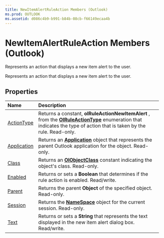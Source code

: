 ```yaml
---
title: NewItemAlertRuleAction Members (Outlook)
ms.prod: OUTLOOK
ms.assetid: d086c4b9-b991-b84b-08cb-f66149ecaa4b
---
```



# NewItemAlertRuleAction Members (Outlook)
Represents an action that displays a new item alert to the user.

Represents an action that displays a new item alert to the user.


## Properties



|**Name**|**Description**|
|:-----|:-----|
|[ActionType](newitemalertruleaction-actiontype-property-outlook.md)|Returns a constant,  **olRuleActionNewItemAlert** , from the **[OlRuleActionType](olruleactiontype-enumeration-outlook.md)** enumeration that indicates the type of action that is taken by the rule. Read-only.|
|[Application](newitemalertruleaction-application-property-outlook.md)|Returns an  **[Application](application-object-outlook.md)** object that represents the parent Outlook application for the object. Read-only.|
|[Class](newitemalertruleaction-class-property-outlook.md)|Returns an  **[OlObjectClass](olobjectclass-enumeration-outlook.md)** constant indicating the object's class. Read-only.|
|[Enabled](newitemalertruleaction-enabled-property-outlook.md)|Returns or sets a  **Boolean** that determines if the rule action is enabled. Read/write.|
|[Parent](newitemalertruleaction-parent-property-outlook.md)|Returns the parent  **Object** of the specified object. Read-only.|
|[Session](newitemalertruleaction-session-property-outlook.md)|Returns the  **[NameSpace](namespace-object-outlook.md)** object for the current session. Read-only.|
|[Text](newitemalertruleaction-text-property-outlook.md)|Returns or sets a  **String** that represents the text displayed in the new item alert dialog box. Read/write.|

